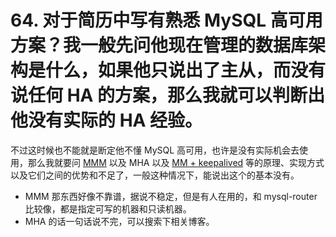 # 64. 对于简历中写有熟悉 MySQL 高可用方案？我一般先问他现在管理的数据库架构是什么，如果他只说出了主从，而没有说任何 HA 的方案，那么我就可以判断出他没有实际的 HA 经验。

不过这时候也不能就是断定他不懂 MySQL 高可用，也许是没有实际机会去使用，那么我就要问 [MMM](http://www.cnblogs.com/gomysql/p/3671896.html) 以及 MHA 以及 [MM + keepalived](http://blog.51cto.com/sumongodb/1953244) 等的原理、实现方式以及它们之间的优势和不足了，一般这种情况下，能说出这个的基本没有。

- MMM 那东西好像不靠谱，据说不稳定，但是有人在用的，和 mysql-router 比较像，都是指定可写的机器和只读机器。
- MHA 的话一句话说不完，可以搜索下相关博客。

